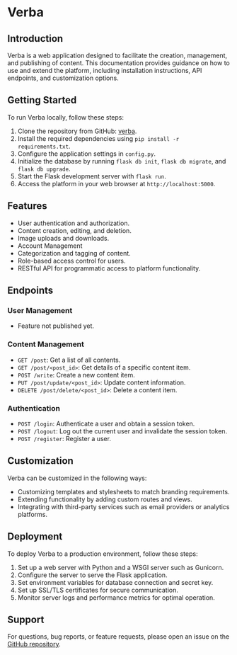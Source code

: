 # Verba

## Introduction
Verba is a web application designed to facilitate the creation, management, and publishing of content. This documentation provides guidance on how to use and extend the platform, including installation instructions, API endpoints, and customization options.

## Getting Started
To run Verba locally, follow these steps:

1. Clone the repository from GitHub: [verba](https://github.com/adeyomola/verbay).
2. Install the required dependencies using `pip install -r requirements.txt`.
3. Configure the application settings in `config.py`.
4. Initialize the database by running `flask db init`, `flask db migrate`, and `flask db upgrade`.
5. Start the Flask development server with `flask run`.
6. Access the platform in your web browser at `http://localhost:5000`.

## Features
- User authentication and authorization.
- Content creation, editing, and deletion.
- Image uploads and downloads.
- Account Management
- Categorization and tagging of content.
- Role-based access control for users.
- RESTful API for programmatic access to platform functionality.

## Endpoints
### User Management
- Feature not published yet.

### Content Management
- `GET /post`: Get a list of all contents.
- `GET /post/<post_id>`: Get details of a specific content item.
- `POST /write`: Create a new content item.
- `PUT /post/update/<post_id>`: Update content information.
- `DELETE /post/delete/<post_id>`: Delete a content item.

### Authentication
- `POST /login`: Authenticate a user and obtain a session token.
- `POST /logout`: Log out the current user and invalidate the session token.
- `POST /register`: Register a user.

## Customization
Verba can be customized in the following ways:
- Customizing templates and stylesheets to match branding requirements.
- Extending functionality by adding custom routes and views.
- Integrating with third-party services such as email providers or analytics platforms.

## Deployment
To deploy Verba to a production environment, follow these steps:
1. Set up a web server with Python and a WSGI server such as Gunicorn.
2. Configure the server to serve the Flask application.
3. Set environment variables for database connection and secret key.
4. Set up SSL/TLS certificates for secure communication.
5. Monitor server logs and performance metrics for optimal operation.

## Support
For questions, bug reports, or feature requests, please open an issue on the [GitHub repository](https://github.com/adeyomola/verba).
